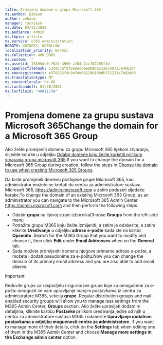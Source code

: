 ```yaml
---
title: Promjena domene u grupi Microsoft 365
ms.author: pebaum
author: pebaum
manager: jackiesm
ms.date: 04/21/2020
ms.audience: Admin
ms.topic: article
ms.service: o365-administration
ROBOTS: NOINDEX, NOFOLLOW
localization_priority: Normal
ms.collection: Adm_O365
ms.custom: ''
ms.assetid: 78695de0-7021-4900-a784-7cc782785f1d
ms.openlocfilehash: 53ddccaf9f688ecdeeab8ba21a0700733a4b61b4
ms.sourcegitcommit: e378232f4c9ef4e962208100db752221e7bd2dd6
ms.translationtype: MT
ms.contentlocale: hr-HR
ms.lasthandoff: 01/20/2021
ms.locfileid: "49911759"
---
```

# <a name="change-the-domain-for-a-microsoft-365-group"></a><span data-ttu-id="896f6-102">Promjena domene za grupu sustava Microsoft 365</span><span class="sxs-lookup"><span data-stu-id="896f6-102">Change the domain for a Microsoft 365 Group</span></span>

<span data-ttu-id="896f6-103">Ako želite promijeniti domenu za grupu Microsoft 365 tijekom stvaranja, slijedite korake u odjeljku [Odabir domene koju želite koristiti prilikom stvaranja grupa microsoft 365](https://docs.microsoft.com/microsoft-365/admin/create-groups/choose-domain-to-create-groups).</span><span class="sxs-lookup"><span data-stu-id="896f6-103">If you want to change the domain for a Microsoft 365 Group during creation, follow the steps in [Choose the domain to use when creating Microsoft 365 Groups](https://docs.microsoft.com/microsoft-365/admin/create-groups/choose-domain-to-create-groups).</span></span>

<span data-ttu-id="896f6-104">Da biste promijenili domenu postojeće grupe Microsoft 365, kao administrator možete se kretati do centra za administratore sustava Microsoft 365, https://admin.microsoft.com a zatim poduzeti sljedeće korake:</span><span class="sxs-lookup"><span data-stu-id="896f6-104">To change the domain of an existing Microsoft 365 Group, as an administrator you can navigate to the Microsoft 365 Admin Center https://admin.microsoft.com and then perform the following steps:</span></span>

- <span data-ttu-id="896f6-105">Odabir **grupa** na lijevoj strani izbornika</span><span class="sxs-lookup"><span data-stu-id="896f6-105">Choose **Groups** from the left-side menu</span></span>
- <span data-ttu-id="896f6-106">Potražite grupu M365 koju želite izmijeniti, a zatim je odaberite, a zatim kliknite **Uređivanje** u odjeljku **adrese e-pošte** kada ste na kartici **Općenito** .</span><span class="sxs-lookup"><span data-stu-id="896f6-106">Search for the M365 Group that you want to modify and choose it, then click **Edit** under **Email Addresses** when on the **General** tab.</span></span>
- <span data-ttu-id="896f6-107">Sada možete promijeniti domenu njegove primarne adrese e-pošte, a možete i dodati pseudonime za e-poštu.</span><span class="sxs-lookup"><span data-stu-id="896f6-107">Now you can change the domain of its primary email address and you are also able to add email aliases.</span></span>

> [!IMPORTANT]
> <span data-ttu-id="896f6-108">Redovite grupe za raspodjelu i sigurnosne grupe koje su omogućene za e-poštu omogućit će vam upravljanje manjim postavkama iz centra za administratore M365, sekcija **grupe** .</span><span class="sxs-lookup"><span data-stu-id="896f6-108">Regular distribution groups and mail-enabled security groups will allow you to manage less settings from the M365 Admin Center, **Groups** section.</span></span> <span data-ttu-id="896f6-109">Ako želite upravljati dodatnim detaljima, kliknite karticu **Postavke** prilikom uređivanja jedne od njih u centru za administratore sustava M365 i odaberite **Upravljanje dodatnim postavkama u odjeljku mogućnosti centra za administratore** .</span><span class="sxs-lookup"><span data-stu-id="896f6-109">If you want to manage more of their details, click on the **Settings** tab when editing one of them in the M365 Admin Center and choose **Manage more settings in the Exchange admin center** option.</span></span>